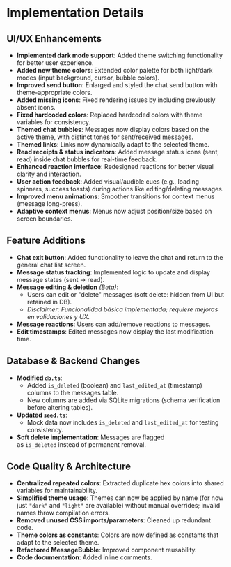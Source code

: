 # Implementation Details

## UI/UX Enhancements

- **Implemented dark mode support**: Added theme switching functionality for better user experience.
- **Added new theme colors**: Extended color palette for both light/dark modes (input background, cursor, bubble colors).
- **Improved send button**: Enlarged and styled the chat send button with theme-appropriate colors.
- **Added missing icons**: Fixed rendering issues by including previously absent icons.
- **Fixed hardcoded colors**: Replaced hardcoded colors with theme variables for consistency.
- **Themed chat bubbles**: Messages now display colors based on the active theme, with distinct tones for sent/received messages.
- **Themed links**: Links now dynamically adapt to the selected theme.
- **Read receipts & status indicators**: Added message status icons (sent, read) inside chat bubbles for real-time feedback.
- **Enhanced reaction interface**: Redesigned reactions for better visual clarity and interaction.
- **User action feedback**: Added visual/audible cues (e.g., loading spinners, success toasts) during actions like editing/deleting messages.
- **Improved menu animations**: Smoother transitions for context menus (message long-press).
- **Adaptive context menus**: Menus now adjust position/size based on screen boundaries.

## Feature Additions

- **Chat exit button**: Added functionality to leave the chat and return to the general chat list screen.
- **Message status tracking**: Implemented logic to update and display message states (sent → read).
- **Message editing & deletion** *(Beta)*:
    - Users can edit or "delete" messages (soft delete: hidden from UI but retained in DB).
    - *Disclaimer: Funcionalidad básica implementada; requiere mejoras en validaciones y UX.*
- **Message reactions**: Users can add/remove reactions to messages.
- **Edit timestamps**: Edited messages now display the last modification time.

## Database & Backend Changes

- **Modified `db.ts`**:
    - Added `is_deleted` (boolean) and `last_edited_at` (timestamp) columns to the messages table.
    - New columns are added via SQLite migrations (schema verification before altering tables).
- **Updated `seed.ts`**:
    - Mock data now includes `is_deleted` and `last_edited_at` for testing consistency.
- **Soft delete implementation**: Messages are flagged as `is_deleted` instead of permanent removal.

## Code Quality & Architecture

- **Centralized repeated colors**: Extracted duplicate hex colors into shared variables for maintainability.
- **Simplified theme usage**: Themes can now be applied by name (for now just `"dark"` and `"light"` are available) without manual overrides; invalid names throw compilation errors.
- **Removed unused CSS imports/parameters**: Cleaned up redundant code.
- **Theme colors as constants**: Colors are now defined as constants that adapt to the selected theme.
- **Refactored MessageBubble**: Improved component reusability.
- **Code documentation**: Added inline comments.